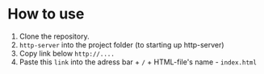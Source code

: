 # How to use

1. Clone the repository.
2. ```http-server``` into the project folder (to starting up http-server)
3. Copy link below ```http://....```
4. Paste this ```link``` into the adress bar + ```/``` + HTML-file's name  - ```index.html```
